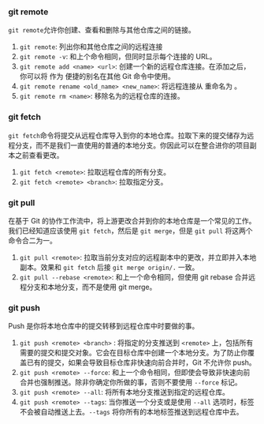 ### git remote
`git remote`允许你创建、查看和删除与其他仓库之间的链接。
1) `git remote`: 列出你和其他仓库之间的远程连接
2) `git remote -v`: 和上个命令相同，但同时显示每个连接的 URL。
3) `git remote add <name> <url>`: 创建一个新的远程仓库连接。在添加之后，你可以将 <name> 作为 <url> 便捷的别名在其他 Git 命令中使用。
4) `git remote rename <old_name> <new_name>`: 将远程连接从 <old-name> 重命名为 <new-name>。
5) `git remote rm <name>`:  移除名为的远程仓库的连接。

### git fetch
`git fetch`命令将提交从远程仓库导入到你的本地仓库。拉取下来的提交储存为远程分支，而不是我们一直使用的普通的本地分支。你因此可以在整合进你的项目副本之前查看更改。
1) `git fetch <remote>`: 拉取远程仓库的所有分支。
2) `git fetch <remote> <branch>`: 拉取指定分支。

### git pull
在基于 Git 的协作工作流中，将上游更改合并到你的本地仓库是一个常见的工作。我们已经知道应该使用 `git fetch`，然后是 `git merge`，但是 `git pull` 将这两个命令合二为一。
1) `git pull <remote>`: 拉取当前分支对应的远程副本中的更改，并立即并入本地副本。效果和 `git fetch` 后接 `git merge origin/.` 一致。
2) `git pull --rebase <remote>`: 和上一个命令相同，但使用 git rebase 合并远程分支和本地分支，而不是使用 git merge。

### git push
Push 是你将本地仓库中的提交转移到远程仓库中时要做的事。
1) `git push <remote> <branch>` : 将指定的分支推送到 `<remote>` 上，包括所有需要的提交和提交对象。它会在目标仓库中创建一个本地分支。为了防止你覆盖已有的提交，如果会导致目标仓库非快速向前合并时，Git 不允许你 push。
2) `git push <remote> --force`: 和上一个命令相同，但即使会导致非快速向前合并也强制推送。除非你确定你所做的事，否则不要使用 `--force` 标记。
3) `git push <remote> --all`: 将所有本地分支推送到指定的远程仓库。
4) `git push <remote> --tags`: 当你推送一个分支或是使用 `--all` 选项时，标签不会被自动推送上去。`--tags` 将你所有的本地标签推送到远程仓库中去。
